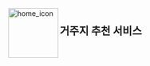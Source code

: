 <div style="display: flex; align-items: left; top=-10px;">
    <img src="https://github.com/user-attachments/assets/f521acdb-4507-4aee-8abd-ac88f80318bb" alt="home_icon" width="100" height="100" align='left'>
    <h2>거주지 추천 서비스</h2>
</div>
